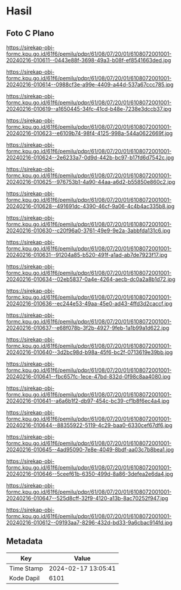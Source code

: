 # Hasil

## Foto C Plano

https://sirekap-obj-formc.kpu.go.id/61f6/pemilu/pdpr/61/08/07/20/01/6108072001001-20240216-010611--0443e88f-3698-49a3-b08f-ef8541663ded.jpg

https://sirekap-obj-formc.kpu.go.id/61f6/pemilu/pdpr/61/08/07/20/01/6108072001001-20240216-010614--0988cf3e-a99e-4409-a44d-537a67ccc785.jpg

https://sirekap-obj-formc.kpu.go.id/61f6/pemilu/pdpr/61/08/07/20/01/6108072001001-20240216-010619--a1650445-34fc-41cd-b48e-7238e3dccb37.jpg

https://sirekap-obj-formc.kpu.go.id/61f6/pemilu/pdpr/61/08/07/20/01/6108072001001-20240216-010623--e6109b74-98f4-4125-998a-544a0622669f.jpg

https://sirekap-obj-formc.kpu.go.id/61f6/pemilu/pdpr/61/08/07/20/01/6108072001001-20240216-010624--2e6233a7-0d9d-442b-bc97-b17fd6d7542c.jpg

https://sirekap-obj-formc.kpu.go.id/61f6/pemilu/pdpr/61/08/07/20/01/6108072001001-20240216-010625--976753b1-4a90-44aa-a6d2-b55850e860c2.jpg

https://sirekap-obj-formc.kpu.go.id/61f6/pemilu/pdpr/61/08/07/20/01/6108072001001-20240216-010628--491691dc-4390-46cf-9a06-4c4b4ac335b8.jpg

https://sirekap-obj-formc.kpu.go.id/61f6/pemilu/pdpr/61/08/07/20/01/6108072001001-20240216-010630--c20f96a0-3761-49e9-9e2a-3abbfda131c6.jpg

https://sirekap-obj-formc.kpu.go.id/61f6/pemilu/pdpr/61/08/07/20/01/6108072001001-20240216-010631--91204a85-b520-491f-a1ad-ab7de7923f17.jpg

https://sirekap-obj-formc.kpu.go.id/61f6/pemilu/pdpr/61/08/07/20/01/6108072001001-20240216-010634--02eb5837-0a4e-4264-aecb-dc0a2a8b1d72.jpg

https://sirekap-obj-formc.kpu.go.id/61f6/pemilu/pdpr/61/08/07/20/01/6108072001001-20240216-010636--ec244e53-49aa-45e0-ad43-4ffd3d2caccf.jpg

https://sirekap-obj-formc.kpu.go.id/61f6/pemilu/pdpr/61/08/07/20/01/6108072001001-20240216-010637--e68f078b-3f2b-4927-9feb-1a1b99a1d622.jpg

https://sirekap-obj-formc.kpu.go.id/61f6/pemilu/pdpr/61/08/07/20/01/6108072001001-20240216-010640--3d2bc98d-b98a-45f6-bc2f-0713619e39bb.jpg

https://sirekap-obj-formc.kpu.go.id/61f6/pemilu/pdpr/61/08/07/20/01/6108072001001-20240216-010641--fbc657fc-1ece-47bd-832d-0f98c8aa4080.jpg

https://sirekap-obj-formc.kpu.go.id/61f6/pemilu/pdpr/61/08/07/20/01/6108072001001-20240216-010641--a6a6b1f2-db97-454c-bc39-cf1b8f6ec4a4.jpg

https://sirekap-obj-formc.kpu.go.id/61f6/pemilu/pdpr/61/08/07/20/01/6108072001001-20240216-010644--88355922-5119-4c29-baa0-6330cef67df6.jpg

https://sirekap-obj-formc.kpu.go.id/61f6/pemilu/pdpr/61/08/07/20/01/6108072001001-20240216-010645--4ad95090-7e8e-4049-8bdf-aa03c7b8bea1.jpg

https://sirekap-obj-formc.kpu.go.id/61f6/pemilu/pdpr/61/08/07/20/01/6108072001001-20240216-010646--5ceef61b-6350-499d-8a86-3defea2e6da4.jpg

https://sirekap-obj-formc.kpu.go.id/61f6/pemilu/pdpr/61/08/07/20/01/6108072001001-20240216-010647--525d8cff-32f9-4120-a13b-8ac70252f947.jpg

https://sirekap-obj-formc.kpu.go.id/61f6/pemilu/pdpr/61/08/07/20/01/6108072001001-20240216-010612--09193aa7-8296-432d-bd33-9a6cbac914fd.jpg


## Metadata

| Key        | Value               |
| ---------- | ------------------- |
| Time Stamp | 2024-02-17 13:05:41 |
| Kode Dapil | 6101                |




